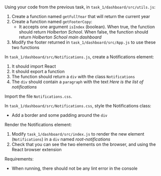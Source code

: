 <div>
<p>Using your code from the previous task, in <code>task_1/dashboard/src/utils.js</code>:</p>
<ol>
<li>Create a function named <code>getFullYear</code> that will return the current year</li>
<li>Create a function named <code>getFooterCopy</code>:
<ul>
<li>It accepts one argument <code>isIndex</code> (boolean). When true, the function should return <em>Holberton School</em>. When false, the function should return <em>Holberton School main dashboard</em></li>
</ul>
</li>
<li>Modify the footer returned in <code>task_1/dashboard/src/App.js</code> to use these two functions</li>
</ol>
</div>

<div>
<p>In <code>task_1/dashboard/src/Notifications.js</code>, create a Notifications element:</p>
<ol>
<li>It should import React</li>
<li>It should export a function</li>
<li>The function should return a <code>div</code> with the class <code>Notifications</code></li>
<li>The <code>div</code> should contain a <code>paragraph</code> with the text <em>Here is the list of notifications</em></li>
</ol>
<p>Import the file <code>Notifications.css</code>.</p>
</div>

<div>
<p>In <code>task_1/dashboard/src/Notifications.css</code>, style the Notifications class:</p>
<ul>
<li>Add a border and some padding around the <code>div</code></li>
</ul>
</div>

<div>
<p>Render the Notifications element:</p>
<ol>
<li>Modify <code>task_1/dashboard/src/index.js</code> to render the new element (<code>Notifications</code>) in a <code>div</code> named <em>root-notifications</em></li>
<li>Check that you can see the two elements on the browser, and using the React browser extension</li>
</ol>
</div>

<div>
<p>Requirements:</p>
<ul>
<li>When running, there should not be any lint error in the console</li>
</ul>
